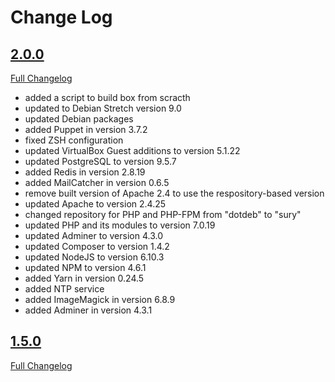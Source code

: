 # Change Log

## [2.0.0](https://github.com/jack-in-the-box/box/tree/2.0.0)
[Full Changelog](https://github.com/jack-in-the-box/v2/compare/1.5.0...2.0.0)

- added a script to build box from scracth
- updated to Debian Stretch version 9.0
- updated Debian packages
- added Puppet in version 3.7.2
- fixed ZSH configuration
- updated VirtualBox Guest additions to version 5.1.22
- updated PostgreSQL to version 9.5.7
- added Redis in version 2.8.19
- added MailCatcher in version 0.6.5
- remove built version of Apache 2.4 to use the respository-based version
- updated Apache to version 2.4.25
- changed repository for PHP and PHP-FPM from "dotdeb" to "sury"
- updated PHP and its modules to version 7.0.19
- updated Adminer to version 4.3.0
- updated Composer to version 1.4.2
- updated NodeJS to version 6.10.3
- updated NPM to version 4.6.1
- added Yarn in version 0.24.5
- added NTP service
- added ImageMagick in version 6.8.9
- added Adminer in version 4.3.1

## [1.5.0](https://github.com/jack-in-the-box/box/tree/1.5.0)
[Full Changelog](https://github.com/jack-in-the-box/v2/compare/1.0.0...1.5.0)
